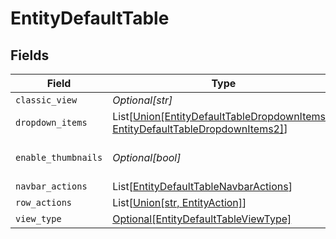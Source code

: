 # EntityDefaultTable


## Fields

| Field                                                                                                                                     | Type                                                                                                                                      | Required                                                                                                                                  | Description                                                                                                                               |
| ----------------------------------------------------------------------------------------------------------------------------------------- | ----------------------------------------------------------------------------------------------------------------------------------------- | ----------------------------------------------------------------------------------------------------------------------------------------- | ----------------------------------------------------------------------------------------------------------------------------------------- |
| `classic_view`                                                                                                                            | *Optional[str]*                                                                                                                           | :heavy_minus_sign:                                                                                                                        | N/A                                                                                                                                       |
| `dropdown_items`                                                                                                                          | List[[Union[EntityDefaultTableDropdownItems1, EntityDefaultTableDropdownItems2]](../../models/shared/entitydefaulttabledropdownitems.md)] | :heavy_minus_sign:                                                                                                                        | N/A                                                                                                                                       |
| `enable_thumbnails`                                                                                                                       | *Optional[bool]*                                                                                                                          | :heavy_minus_sign:                                                                                                                        | Enable the thumbnail column                                                                                                               |
| `navbar_actions`                                                                                                                          | List[[EntityDefaultTableNavbarActions](../../models/shared/entitydefaulttablenavbaractions.md)]                                           | :heavy_minus_sign:                                                                                                                        | N/A                                                                                                                                       |
| `row_actions`                                                                                                                             | List[[Union[str, EntityAction]](../../models/shared/entitydefaulttablerowactions.md)]                                                     | :heavy_minus_sign:                                                                                                                        | N/A                                                                                                                                       |
| `view_type`                                                                                                                               | [Optional[EntityDefaultTableViewType]](../../models/shared/entitydefaulttableviewtype.md)                                                 | :heavy_minus_sign:                                                                                                                        | N/A                                                                                                                                       |